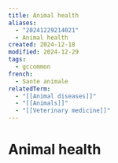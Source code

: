```yaml
---
title: Animal health
aliases:
  - "20241229214021"
  - Animal health
created: 2024-12-18
modified: 2024-12-29
tags:
  - gccommon
french:
  - Sante animale
relatedTerm:
  - "[[Animal diseases]]"
  - "[[Animals]]"
  - "[[Veterinary medicine]]"
---
```

# Animal health
